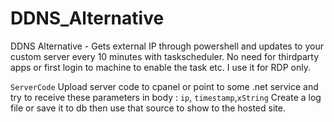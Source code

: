 # DDNS_Alternative
DDNS Alternative - Gets external IP through powershell and updates to your custom server every 10 minutes with taskscheduler. 
No need for thirdparty apps or first login to machine to enable the task etc. 
I use it for RDP only.


``ServerCode``
 Upload server code to cpanel or point to some .net service and try to receive these parameters in body : ``ip``, ``timestamp``,``xString``
  Create a log file or save it to db then use that source to show to the hosted site.
